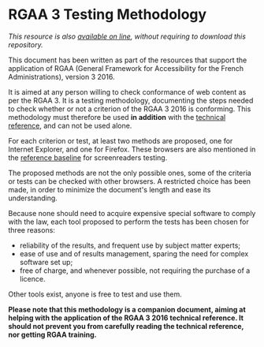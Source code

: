 # RGAA 3 Testing Methodology

*This resource is also [available on line](http://disic.github.io/rgaa_methodology_en/), without requiring to download this repository.*

This document has been written as part of the resources that support the application of RGAA (General Framework for Accessibility for the French Administrations), version 3 2016.

It is aimed at any person willing to check conformance of web content as per the RGAA&nbsp;3. It is a testing methodology, documenting the steps needed to check whether or not a criterion of the RGAA&nbsp;3&nbsp;2016 is conforming. This methodology must therefore be used **in addition** with the [technical reference](https://disic.github.io/rgaa_referentiel_en/criteria.html), and can not be used alone.

For each criterion or test, at least two methods are proposed, one for Internet Explorer, and one for Firefox. These browsers are also mentioned in the [reference baseline](https://disic.github.io/rgaa_referentiel_en/baseline.html) for screenreaders testing.

The proposed methods are not the only possible ones, some of the criteria or tests can be checked with other browsers. A restricted choice has been made, in order to minimize the document's length and ease its understanding.

Because none should need to acquire expensive special software to comply with the law, each tool proposed to perform the tests has been chosen for three reasons:

* reliability of the results, and frequent use by subject matter experts;
* ease of use and of results management, sparing the need for complex software set up;
* free of charge, and whenever possible, not requiring the purchase of a licence.

Other tools exist, anyone is free to test and use them.

**Please note that this methodology is a companion document, aiming at helping with the application of the RGAA&nbsp;3&nbsp;2016 technical reference. It should not prevent you from carefully reading the technical reference, nor getting RGAA training.**
